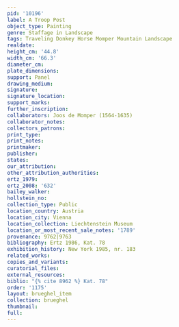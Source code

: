 ```yaml
---
pid: '10196'
label: A Troop Post
object_type: Painting
genre: Staffage in Landscape
tags: Traveling Donkey Horse Momper Mountain Landscape
realdate: 
height_cm: '44.8'
width_cm: '66.3'
diameter_cm: 
plate_dimensions: 
support: Panel
drawing_medium: 
signature: 
signature_location: 
support_marks: 
further_inscription: 
collaborators: Joos de Momper (1564-1635)
collaborator_notes: 
collectors_patrons: 
print_type: 
print_notes: 
printmaker: 
publisher: 
states: 
our_attribution: 
other_attribution_authorities: 
ertz_1979: 
ertz_2008: '632'
bailey_walker: 
hollstein_no: 
collection_type: Public
location_country: Austria
location_city: Vienna
location_collection: Liechtenstein Museum
location_or_most_recent_sale_notes: '1789'
provenance: 9762|9763
bibliography: Ertz 1986, Kat. 78
exhibition_history: New York 1985, nr. 183
related_works: 
copies_and_variants: 
curatorial_files: 
external_resources: 
biblio: "{% cite 8962 %} Kat. 78"
order: '1175'
layout: brueghel_item
collection: brueghel
thumbnail: 
full: 
---
```

